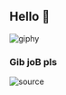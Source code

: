## Hello 👋

![giphy](https://user-images.githubusercontent.com/21247694/135476085-440227a2-606a-41ed-b1a8-510e2fbd237c.gif)


### Gib joB pls

![source](https://user-images.githubusercontent.com/21247694/135475106-75578244-6ed1-487d-904e-f05250f1d33b.gif)



<!--
**shobhit-sirohi/shobhit-sirohi** is a ✨ _special_ ✨ repository because its `README.md` (this file) appears on your GitHub profile.

Here are some ideas to get you started:

- 🔭 I’m currently working on ...
- 🌱 I’m currently learning ...
- 👯 I’m looking to collaborate on ...
- 🤔 I’m looking for help with ...
- 💬 Ask me about ...
- 📫 How to reach me: ...
- 😄 Pronouns: ...
- ⚡ Fun fact: ...
-->
